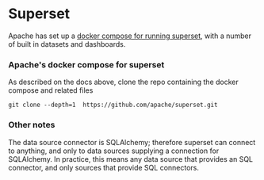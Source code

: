 # Superset

Apache has set up a [docker compose for running superset](https://superset.apache.org/docs/installation/installing-superset-using-docker-compose/), with a number of built in datasets and dashboards.

### Apache's docker compose for superset

As described on the docs above, clone the repo containing the docker compose and related files
```
git clone --depth=1  https://github.com/apache/superset.git
```

### Other notes

The data source connector is SQLAlchemy; therefore superset can connect to anything, and only to data sources supplying a connection for SQLAlchemy. In practice, this means any data source that provides an SQL connector, and only sources that provide SQL connectors.